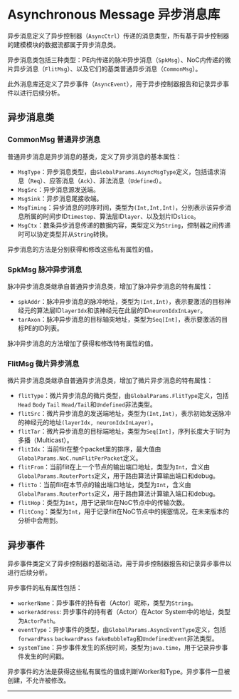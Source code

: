 # Asynchronous Message 异步消息库

异步消息定义了异步控制器（`AsyncCtrl`）传递的消息类型，所有基于异步控制器的建模模块的数据流都属于异步消息类。

异步消息类包括三种类型：PE内传递的脉冲异步消息（`SpkMsg`）、NoC内传递的微片异步消息（`FlitMsg`）、以及它们的基类普通异步消息（`CommonMsg`）。

此外消息库还定义了异步事件（`AsyncEvent`），用于异步控制器报告和记录异步事件以进行后续分析。

## 异步消息类

### CommonMsg 普通异步消息

普通异步消息是异步消息的基类，定义了异步消息的基本属性：
- `MsgType`：异步消息类型，由`GlobalParams.AsyncMsgType`定义，包括请求消息（`Req`）、应答消息（`Ack`）、非法消息（`Udefined`）。
- `MsgSrc`：异步消息源发送端。
- `MsgSink`：异步消息尾接收端。
- `MsgTiming`：异步消息的时序时间，类型为`(Int,Int,Int)`，分别表示该异步消息所属的时间步ID`timestep`、算法层ID`layer`、以及划片ID`slice`。
- `MsgCtx`：数条异步消息传递的数据内容，类型定义为`String`，控制器之间传递时可以协定类型并从`String`转换。

异步消息的方法是分别获得和修改这些私有属性的值。

### SpkMsg 脉冲异步消息

脉冲异步消息类继承自普通异步消息类，增加了脉冲异步消息的特有属性：
- `spkAddr`：脉冲异步消息的脉冲地址，类型为`(Int,Int)`，表示要激活的目标神经元的算法层ID`layerIdx`和该神经元在此层的ID`neuronIdxInLayer`。
- `tarAxon`：脉冲异步消息的目标轴突地址，类型为`Seq[Int]`，表示要激活的目标PE的ID列表。

脉冲异步消息的方法增加了获得和修改特有属性的值。

### FlitMsg 微片异步消息

微片异步消息类继承自普通异步消息类，增加了微片异步消息的特有属性：
- `flitType`：微片异步消息的微片类型，由`GlobalParams.FlitType`定义，包括`Head` `Body` `Tail` `Head/Tail`和`Undefined`非法类型。
- `flitSrc`：微片异步消息的发送端地址，类型为`(Int,Int)`，表示初始发送脉冲的神经元的地址`(layerIdx, neuronIdxInLayer)`。
- `flitTar`：微片异步消息的目标端地址，类型为`Seq[Int]`，序列长度大于1时为多播（Multicast）。
- `flitIdx`：当前flit在整个packet里的排序，最大值由`GlobalParams.NoC.numFlitPerPacket`定义。
- `flitFrom`：当前flit在上一个节点的输出端口地址，类型为`Int`，含义由`GlobalParams.RouterPorts`定义，用于路由算法计算输出端口和debug。
- `flitTo`：当前flit在本节点的输出端口地址，类型为`Int`，含义由`GlobalParams.RouterPorts`定义，用于路由算法计算输入端口和debug。
- `flitHop`：类型为`Int`，用于记录flit在NoC节点中的传输次数。
- `flitCong`：类型为`Int`，用于记录flit在NoC节点中的拥塞情况，在未来版本的分析中会用到。

## 异步事件

异步事件类定义了异步控制器的基础活动，用于异步控制器报告和记录异步事件以进行后续分析。

异步事件的私有属性包括：
- `workerName`：异步事件的持有者（Actor）昵称，类型为`String`。
- `workerAddress`: 异步事件的持有者（Actor）在Actor System中的地址，类型为`ActorPath`。
- `eventType`：异步事件的类型，由`GlobalParams.AsyncEventType`定义，包括`forwardPass` `backwardPass` `fakeBubbleTag`和`UndefinedEvent`非法类型。
- `systemTime`：异步事件发生的系统时间，类型为`java.time`，用于记录异步事件发生的时间戳。

异步事件的方法是获得这些私有属性的值或判断Worker和Type。异步事件一旦被创建，不允许被修改。

---